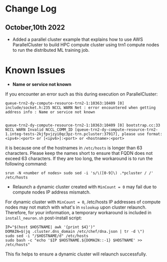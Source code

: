 # Change Log

## October,10th 2022

* Added a parallel cluster example that explains how to use AWS ParallelCluster to build HPC compute cluster using trn1 compute nodes to run the distributed ML training job.

# Known Issues

* **Name or service not known** 

If you encounter an error such as this during execution on ParallelCluster:

```
queue-trn2-dy-compute-resource-trn2-1:10363:10409 [0] include/socket.h:235 NCCL WARN Net : error encountered when getting address info : Name or service not known


queue-trn2-dy-compute-resource-trn2-1:10363:10409 [0] bootstrap.cc:33 NCCL WARN Invalid NCCL_COMM_ID [queue-trn2-dy-compute-resource-trn2-1.integ-tests-2kjfpvjzyi0qc3pz-trn.pcluster:37917], please use format: <ipv4>:<port> or [<ipv6>]:<port> or <hostname>:<port>
```

it is because one of the hostnames in `/etc/hosts` is longer than 63 characters. Please keep the names short to ensure that FQDN does not exceed 63 characters. If they are too long, the workaround is to run the following command: 

```
srun -N <number of nodes> sudo sed -i 's/\([0-9]\) .*pcluster / /' /etc/hosts
```

* Relaunch a dynamic cluster created with `MinCount = 0` may fail due to compute nodes IP address mismatch.

For dynamic cluster with `MinCount = 0`, /etc/hosts IP addresses of compute nodes may not match with what's in `nslookup` upon cluster relaunch. Therefore, for your information, a temporary workaround is included in `install_neuron.sh` post-install script:

```
IP="$(host $HOSTNAME| awk '{print $4}')"
DOMAIN=$(jq .cluster.dns_domain /etc/chef/dna.json | tr -d \")
sudo sed -i "/$HOSTNAME/d" /etc/hosts
sudo bash -c "echo '$IP $HOSTNAME.${DOMAIN::-1} $HOSTNAME' >> /etc/hosts"
```
This fix helps to ensure a dynamic cluster will relaunch successfully.